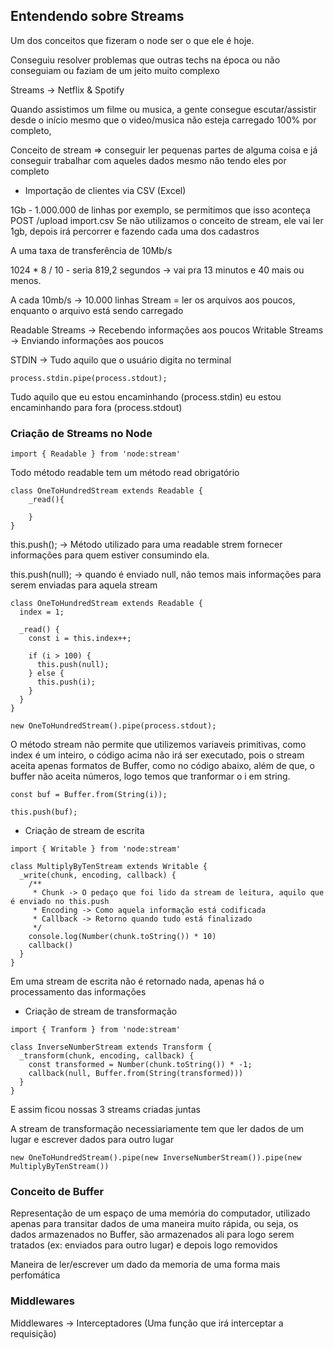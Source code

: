 ## Entendendo sobre Streams

Um dos conceitos que fizeram o node ser o que ele é hoje.

Conseguiu resolver problemas que outras techs na época ou não conseguiam ou faziam de um jeito muito complexo

Streams -> Netflix & Spotify

Quando assistimos um filme ou musica, a gente consegue escutar/assistir desde o início mesmo que o video/musica não esteja carregado 100% por completo, 

Conceito de stream => conseguir ler pequenas partes de alguma coisa e já conseguir trabalhar com aqueles dados mesmo não tendo eles por completo

- Importação de clientes via CSV (Excel)

1Gb - 1.000.000 de linhas por exemplo, se permitimos que isso aconteça 
POST /upload import.csv
Se não utilizamos o conceito de stream, ele vai ler 1gb, depois irá percorrer e fazendo cada uma dos cadastros

A uma taxa de transferência de 10Mb/s

1024 * 8 / 10 - seria 819,2 segundos -> vai pra 13 minutos e 40 mais ou menos.

A cada 10mb/s -> 10.000 linhas
Stream = ler os arquivos aos poucos, enquanto o arquivo está sendo carregado

Readable Streams -> Recebendo informações aos poucos
Writable Streams -> Enviando informações aos poucos

STDIN -> Tudo aquilo que o usuário digita no terminal
```
process.stdin.pipe(process.stdout);
```

Tudo aquilo que eu estou encaminhando (process.stdin) eu estou encaminhando para fora (process.stdout)

### Criação de Streams no Node

```
import { Readable } from 'node:stream'
```

Todo método readable tem um método read obrigatório

```
class OneToHundredStream extends Readable {
    _read(){
        
    }
}
```

this.push(); -> Método utilizado para uma readable strem fornecer informações para quem estiver consumindo ela.

this.push(null); -> quando é enviado null, não temos mais informações para serem enviadas para aquela stream

```
class OneToHundredStream extends Readable {
  index = 1;

  _read() {
    const i = this.index++;

    if (i > 100) {
      this.push(null);
    } else {
      this.push(i);
    }
  }
}

new OneToHundredStream().pipe(process.stdout);
```

O método stream não permite que utilizemos variaveis primitivas, como index é um inteiro, o código acima não irá ser executado, pois o stream aceita apenas formatos de Buffer, como no código abaixo, além de que, o buffer não aceita números, logo temos que tranformar o i em string.

```
const buf = Buffer.from(String(i));

this.push(buf);
```

- Criação de stream de escrita

```
import { Writable } from 'node:stream'

class MultiplyByTenStream extends Writable {
  _write(chunk, encoding, callback) {
    /**
     * Chunk -> O pedaço que foi lido da stream de leitura, aquilo que é enviado no this.push
     * Encoding -> Como aquela informação está codificada
     * Callback -> Retorno quando tudo está finalizado
     */
    console.log(Number(chunk.toString()) * 10)
    callback()
  }
}
```

Em uma stream de escrita não é retornado nada, apenas há o processamento das informações

- Criação de stream de transformação

```
import { Tranform } from 'node:stream'

class InverseNumberStream extends Transform {
  _transform(chunk, encoding, callback) {
    const transformed = Number(chunk.toString()) * -1;
    callback(null, Buffer.from(String(transformed)))
  }
}
```

E assim ficou nossas 3 streams criadas juntas

A stream de transformação necessiariamente tem que ler dados de um lugar e escrever dados para outro lugar
```
new OneToHundredStream().pipe(new InverseNumberStream()).pipe(new MultiplyByTenStream())
```

### Conceito de Buffer

Representação de um espaço de uma memória do computador, utilizado apenas para transitar dados de uma maneira muito rápida, ou seja, os dados armazenados no Buffer, são armazenados ali para logo serem tratados (ex: enviados para outro lugar) e depois logo removidos

Maneira de ler/escrever um dado da memoria de uma forma mais perfomática

### Middlewares

Middlewares -> Interceptadores (Uma função que irá interceptar a requisição)